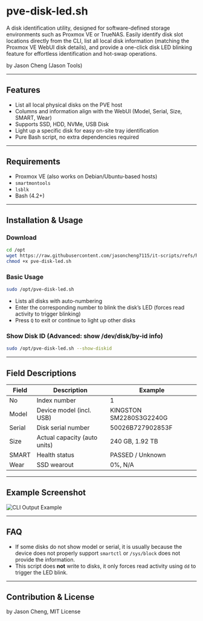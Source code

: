 
# pve-disk-led.sh

A disk identification utility, designed for software-defined storage environments such as Proxmox VE or TrueNAS. Easily identify disk slot locations directly from the CLI, list all local disk information (matching the Proxmox VE WebUI disk details), and provide a one-click disk LED blinking feature for effortless identification and hot-swap operations.

by Jason Cheng (Jason Tools)

---

## Features

* List all local physical disks on the PVE host
* Columns and information align with the WebUI (Model, Serial, Size, SMART, Wear)
* Supports SSD, HDD, NVMe, USB Disk
* Light up a specific disk for easy on-site tray identification
* Pure Bash script, no extra dependencies required

---

## Requirements

* Proxmox VE (also works on Debian/Ubuntu-based hosts)
* `smartmontools`
* `lsblk`
* Bash (4.2+)

---

## Installation & Usage

### Download

```bash
cd /opt
wget https://raw.githubusercontent.com/jasoncheng7115/it-scripts/refs/heads/master/pve-disk-led/pve-disk-led.sh
chmod +x pve-disk-led.sh
```

### Basic Usage

```bash
sudo /opt/pve-disk-led.sh
```

* Lists all disks with auto-numbering
* Enter the corresponding number to blink the disk’s LED (forces read activity to trigger blinking)
* Press `Q` to exit or continue to light up other disks

### Show Disk ID (Advanced: show /dev/disk/by-id info)

```bash
sudo /opt/pve-disk-led.sh --show-diskid
```

---

## Field Descriptions

| Field  | Description                  | Example                 |
| ------ | ---------------------------- | ----------------------- |
| No     | Index number                 | 1                       |
| Model  | Device model (incl. USB)     | KINGSTON SM2280S3G2240G |
| Serial | Disk serial number           | 50026B727902853F        |
| Size   | Actual capacity (auto units) | 240 GB, 1.92 TB         |
| SMART  | Health status                | PASSED / Unknown        |
| Wear   | SSD wearout                  | 0%, N/A                 |

---

## Example Screenshot

![CLI Output Example](https://github.com/jasoncheng7115/it-scripts/blob/master/pve-disk-led/screenshot01.png)

---

## FAQ

* If some disks do not show model or serial, it is usually because the device does not properly support `smartctl` or `/sys/block` does not provide the information.
* This script does **not** write to disks, it only forces read activity using `dd` to trigger the LED blink.

---

## Contribution & License

by Jason Cheng, MIT License

